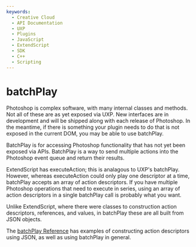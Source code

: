 ```yaml
---
keywords:
  - Creative Cloud
  - API Documentation
  - UXP
  - Plugins
  - JavaScript
  - ExtendScript
  - SDK
  - C++
  - Scripting
---
```


# batchPlay

Photoshop is complex software, with many internal classes and methods. Not all of these are as yet exposed via UXP. New interfaces are in development and will be shipped along with each release of Photoshop. In the meantime, if there is something your plugin needs to do that is not exposed in the current DOM, you may be able to use batchPlay.

BatchPlay is for accessing Photoshop functionality that has not yet been exposed via APIs. BatchPlay is a way to send multiple actions into the Photoshop event queue and return their results.

ExtendScript has executeAction; this is analagous to UXP's batchPlay. However, whereas executeAction could only play one descriptor at a time, batchPlay accepts an array of action descriptors. If you have multiple Photoshop operations that need to execute in series, using an array of action descriptors in a single batchPlay call is probably what you want.

Unlike ExtendScript, where there were classes to construction action descriptors, references, and values, in batchPlay these are all built from JSON objects.

The [batchPlay Reference](/ps_reference/media/advanced/) has examples of constructing action descriptors using JSON, as well as using batchPlay in general.